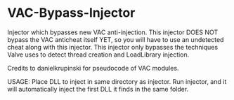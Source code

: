 # VAC-Bypass-Injector
Injector which bypasses new VAC anti-injection.
This injector DOES NOT bypass the VAC anticheat itself YET, so you will have to use an undetected cheat along with this injector.
This injector only bypasses the techniques Valve uses to detect thread creation and LoadLibrary injection.

Credits to danielkrupinski for pseudocode of VAC modules.

USAGE: Place DLL to inject in same directory as injector. Run injector, and it will automatically inject the first DLL it finds in the same folder.
